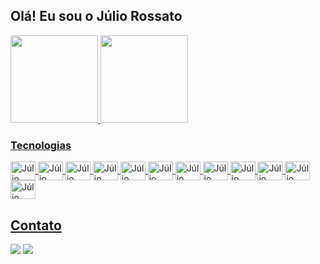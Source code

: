 ## Olá! Eu sou o Júlio Rossato

	
 <div>
  <a href="https://github.com/JulioRossato">
  <img height="140em" src="https://github-readme-stats.vercel.app/api?username=JulioRossato&show_icons=true&theme=dracula&include_all_commits=true&count_private=true"/>
  <img height="140em" src="https://github-readme-stats.vercel.app/api/top-langs/?username=JulioRossato&layout=compact&langs_count=7&theme=dracula"/>
</div>
	
### Tecnologias	
<div style="display: inline_block">
<img align="center" alt="Júlio Rossato-HTML5" height="30" width="40" src="https://juliorossato.com.br/img/html5-plain-wordmark.svg">
<img align="center" alt="Júlio Rossato-CCS3" height="30" width="40" src="https://juliorossato.com.br/img/css3-plain-wordmark.svg">
<img align="center" alt="Júlio Rossato-Bootstrap" height="30" width="40" src="https://juliorossato.com.br/img/bootstrap-plain-wordmark.svg">
<img align="center" alt="Júlio Rossato-JavaScript" height="30" width="40" src="https://juliorossato.com.br/img/javascript-original.svg">
<img align="center" alt="Júlio Rossato-jQuery" height="30" width="40" src="https://juliorossato.com.br/img/jquery-plain-wordmark.svg">
<img align="center" alt="Júlio Rossato-PHP" height="30" width="40" src="https://juliorossato.com.br/img/php-plain.svg">
<img align="center" alt="Júlio Rossato-WordPress" height="30" width="40" src="https://juliorossato.com.br/img/wordpress-plain-wordmark.svg">
<img align="center" alt="Júlio Rossato-CodeIgniter" height="30" width="40" src="https://juliorossato.com.br/img/codeigniter-plain-wordmark.svg">
<img align="center" alt="Júlio Rossato-MySql" height="30" width="40" src="https://juliorossato.com.br/img/mysql-original-wordmark.svg">
<img align="center" alt="Júlio Rossato-Apache" height="30" width="40" src="https://juliorossato.com.br/img/apache-original-wordmark.svg">
<img align="center" alt="Júlio Rossato-Linux" height="30" width="40" src="https://juliorossato.com.br/img/linux-original.svg">
<img align="center" alt="Júlio Rossato-Arduino" height="30" width="40" src="https://juliorossato.com.br/img/arduino-original-wordmark.svg">


	
	
	
</div>
  	
  ## Contato
 
<div> 
  <a href="https://instagram.com/julio_rossato" target="_blank"><img src="https://img.shields.io/badge/-Instagram-%23E4405F?style=for-the-badge&logo=instagram&logoColor=white" target="_BLANK"></a>
  <a href="https://www.linkedin.com/in/juliorossato" target="_blank"><img src="https://img.shields.io/badge/-LinkedIn-%230077B5?style=for-the-badge&logo=linkedin&logoColor=white" target="_BLANK"></a> 
</div>
